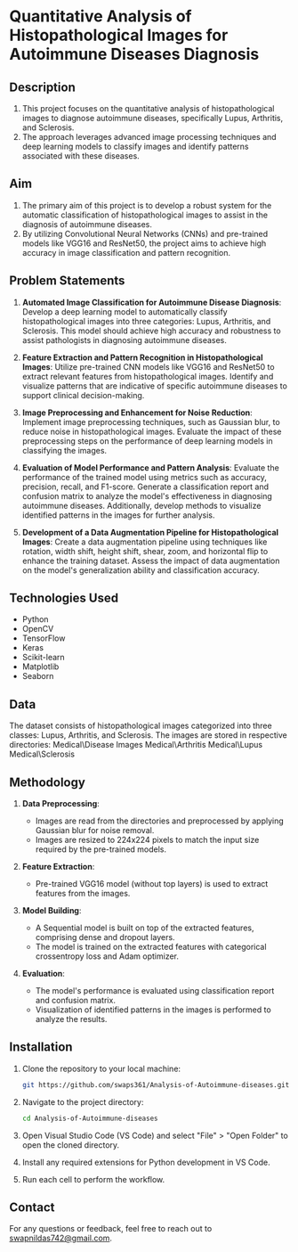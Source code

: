 # Quantitative Analysis of Histopathological Images for Autoimmune Diseases Diagnosis

## Description
1. This project focuses on the quantitative analysis of histopathological images to diagnose autoimmune diseases, specifically Lupus, Arthritis, and Sclerosis. 
2. The approach leverages advanced image processing techniques and deep learning models to classify images and identify patterns associated with these diseases.

## Aim
1. The primary aim of this project is to develop a robust system for the automatic classification of histopathological images to assist in the diagnosis of autoimmune diseases.
2. By utilizing Convolutional Neural Networks (CNNs) and pre-trained models like VGG16 and ResNet50, the project aims to achieve high accuracy in image classification and pattern recognition.

## Problem Statements
1. **Automated Image Classification for Autoimmune Disease Diagnosis**:
   Develop a deep learning model to automatically classify histopathological images into three categories: Lupus, Arthritis, and Sclerosis. This model should achieve high accuracy and robustness to assist pathologists in diagnosing autoimmune diseases.

2. **Feature Extraction and Pattern Recognition in Histopathological Images**:
   Utilize pre-trained CNN models like VGG16 and ResNet50 to extract relevant features from histopathological images. Identify and visualize patterns that are indicative of specific autoimmune diseases to support clinical decision-making.

3. **Image Preprocessing and Enhancement for Noise Reduction**:
   Implement image preprocessing techniques, such as Gaussian blur, to reduce noise in histopathological images. Evaluate the impact of these preprocessing steps on the performance of deep learning models in classifying the images.

4. **Evaluation of Model Performance and Pattern Analysis**:
   Evaluate the performance of the trained model using metrics such as accuracy, precision, recall, and F1-score. Generate a classification report and confusion matrix to analyze the model's effectiveness in diagnosing autoimmune diseases. Additionally, develop methods to visualize identified patterns in the images for further analysis.

5. **Development of a Data Augmentation Pipeline for Histopathological Images**:
   Create a data augmentation pipeline using techniques like rotation, width shift, height shift, shear, zoom, and horizontal flip to enhance the training dataset. Assess the impact of data augmentation on the model's generalization ability and classification accuracy.


## Technologies Used
- Python
- OpenCV
- TensorFlow
- Keras
- Scikit-learn
- Matplotlib
- Seaborn

## Data
The dataset consists of histopathological images categorized into three classes: Lupus, Arthritis, and Sclerosis. 
The images are stored in respective directories:
Medical\Disease Images
Medical\Arthritis
Medical\Lupus
Medical\Sclerosis

## Methodology
1. **Data Preprocessing**: 
   - Images are read from the directories and preprocessed by applying Gaussian blur for noise removal.
   - Images are resized to 224x224 pixels to match the input size required by the pre-trained models.

2. **Feature Extraction**:
   - Pre-trained VGG16 model (without top layers) is used to extract features from the images.

3. **Model Building**:
   - A Sequential model is built on top of the extracted features, comprising dense and dropout layers.
   - The model is trained on the extracted features with categorical crossentropy loss and Adam optimizer.

4. **Evaluation**:
   - The model's performance is evaluated using classification report and confusion matrix.
   - Visualization of identified patterns in the images is performed to analyze the results.

## Installation
1. Clone the repository to your local machine:
    ```sh
    git https://github.com/swaps361/Analysis-of-Autoimmune-diseases.git
    ```
2. Navigate to the project directory:
    ```sh
    cd Analysis-of-Autoimmune-diseases
    ```
3. Open Visual Studio Code (VS Code) and select "File" > "Open Folder" to open the cloned directory.

4. Install any required extensions for Python development in VS Code.
   
5. Run each cell to perform the workflow.

## Contact
For any questions or feedback, feel free to reach out to [swapnildas742@gmail.com](mailto:swapnildas742@gmail.com).
